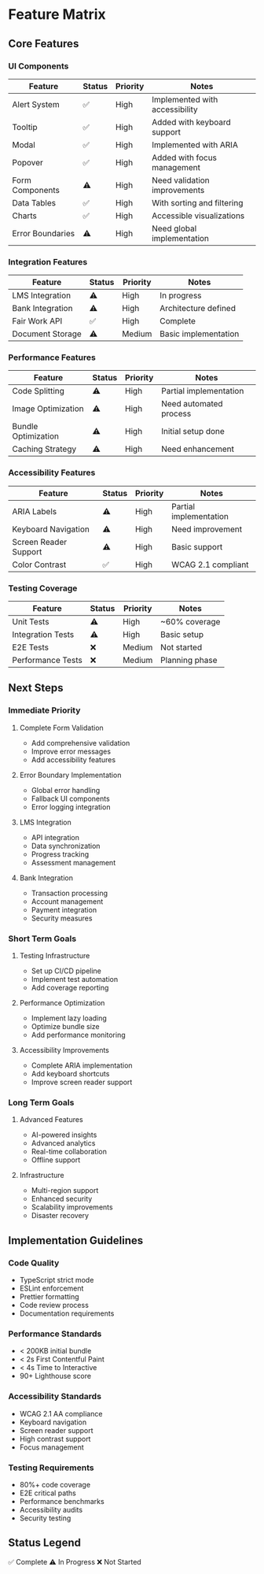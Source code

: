 # Feature Matrix

## Core Features

### UI Components

| Feature          | Status | Priority | Notes                          |
| ---------------- | ------ | -------- | ------------------------------ |
| Alert System     | ✅     | High     | Implemented with accessibility |
| Tooltip          | ✅     | High     | Added with keyboard support    |
| Modal            | ✅     | High     | Implemented with ARIA          |
| Popover          | ✅     | High     | Added with focus management    |
| Form Components  | ⚠️     | High     | Need validation improvements   |
| Data Tables      | ✅     | High     | With sorting and filtering     |
| Charts           | ✅     | High     | Accessible visualizations      |
| Error Boundaries | ⚠️     | High     | Need global implementation     |

### Integration Features

| Feature          | Status | Priority | Notes                |
| ---------------- | ------ | -------- | -------------------- |
| LMS Integration  | ⚠️     | High     | In progress          |
| Bank Integration | ⚠️     | High     | Architecture defined |
| Fair Work API    | ✅     | High     | Complete             |
| Document Storage | ⚠️     | Medium   | Basic implementation |

### Performance Features

| Feature             | Status | Priority | Notes                  |
| ------------------- | ------ | -------- | ---------------------- |
| Code Splitting      | ⚠️     | High     | Partial implementation |
| Image Optimization  | ⚠️     | High     | Need automated process |
| Bundle Optimization | ⚠️     | High     | Initial setup done     |
| Caching Strategy    | ⚠️     | High     | Need enhancement       |

### Accessibility Features

| Feature               | Status | Priority | Notes                  |
| --------------------- | ------ | -------- | ---------------------- |
| ARIA Labels           | ⚠️     | High     | Partial implementation |
| Keyboard Navigation   | ⚠️     | High     | Need improvement       |
| Screen Reader Support | ⚠️     | High     | Basic support          |
| Color Contrast        | ✅     | High     | WCAG 2.1 compliant     |

### Testing Coverage

| Feature           | Status | Priority | Notes          |
| ----------------- | ------ | -------- | -------------- |
| Unit Tests        | ⚠️     | High     | ~60% coverage  |
| Integration Tests | ⚠️     | High     | Basic setup    |
| E2E Tests         | ❌     | Medium   | Not started    |
| Performance Tests | ❌     | Medium   | Planning phase |

## Next Steps

### Immediate Priority

1. Complete Form Validation

   - Add comprehensive validation
   - Improve error messages
   - Add accessibility features

2. Error Boundary Implementation

   - Global error handling
   - Fallback UI components
   - Error logging integration

3. LMS Integration

   - API integration
   - Data synchronization
   - Progress tracking
   - Assessment management

4. Bank Integration
   - Transaction processing
   - Account management
   - Payment integration
   - Security measures

### Short Term Goals

1. Testing Infrastructure

   - Set up CI/CD pipeline
   - Implement test automation
   - Add coverage reporting

2. Performance Optimization

   - Implement lazy loading
   - Optimize bundle size
   - Add performance monitoring

3. Accessibility Improvements
   - Complete ARIA implementation
   - Add keyboard shortcuts
   - Improve screen reader support

### Long Term Goals

1. Advanced Features

   - AI-powered insights
   - Advanced analytics
   - Real-time collaboration
   - Offline support

2. Infrastructure
   - Multi-region support
   - Enhanced security
   - Scalability improvements
   - Disaster recovery

## Implementation Guidelines

### Code Quality

- TypeScript strict mode
- ESLint enforcement
- Prettier formatting
- Code review process
- Documentation requirements

### Performance Standards

- < 200KB initial bundle
- < 2s First Contentful Paint
- < 4s Time to Interactive
- 90+ Lighthouse score

### Accessibility Standards

- WCAG 2.1 AA compliance
- Keyboard navigation
- Screen reader support
- High contrast support
- Focus management

### Testing Requirements

- 80%+ code coverage
- E2E critical paths
- Performance benchmarks
- Accessibility audits
- Security testing

## Status Legend

✅ Complete
⚠️ In Progress
❌ Not Started
